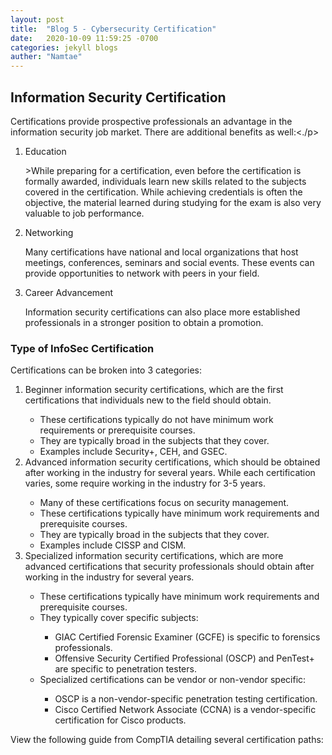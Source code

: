 ```yaml
---
layout: post
title:  "Blog 5 - Cybersecurity Certification"
date:   2020-10-09 11:59:25 -0700
categories: jekyll blogs
auther: "Namtae"
---
```

<html>
<h2>Information Security Certification</h2>
<p>Certifications provide prospective professionals an advantage in the information security job market. There are additional benefits as well:<./p>
    <ol>
        <li>Education</li>
            <p>>While preparing for a certification, even before the certification is formally awarded, individuals learn new skills related to the subjects covered in the certification.  While achieving credentials is often the objective, the material learned during studying for the exam is also very valuable to job performance.</p>
        <li>Networking</li>
            <p>Many certifications have national and local organizations that host meetings, conferences, seminars and social events. These events can provide opportunities to network with peers in your field.</p>
        <li>Career Advancement</li>
            <p>Information security certifications can also place more established professionals in a stronger position to obtain a promotion.</p>
    </ol>
<h3>Type of InfoSec Certification</h3>
<p>Certifications can be broken into 3 categories:</p>
    <ol>
        <li>Beginner information security certifications, which are the first certifications that individuals new to the field should obtain.</li>
        <ul>
            <li>These certifications typically do not have minimum work requirements or prerequisite courses.</li>
            <li>They are typically broad in the subjects that they cover.</li>
            <li>Examples include Security+, CEH, and GSEC.</li>
        </ul>
        <li>Advanced information security certifications, which should be obtained after working in the industry for several years. While each certification varies, some require working in the industry for 3-5 years.</li>
        <ul>
            <li>Many of these certifications focus on security management.</li>
            <li>These certifications typically have minimum work requirements and prerequisite courses.</li>
            <li>They are typically broad in the subjects that they cover.</li>
            <li>Examples include CISSP and CISM.</li>
        </ul>
        <li>Specialized information security certifications, which are more advanced certifications that security professionals should obtain after working in the industry for several years.</li>
        <ul>
            <li>These certifications typically have minimum work requirements and prerequisite courses.</li>
            <li>They typically cover specific subjects:</li>
                <ul>
                    <li>GIAC Certified Forensic Examiner (GCFE) is specific to forensics professionals.</li>
                    <li>Offensive Security Certified Professional (OSCP) and PenTest+ are specific to penetration testers.</li>
                </ul>
            <li>Specialized certifications can be vendor or non-vendor specific:</li>
                <ul>
                    <li>OSCP is a non-vendor-specific penetration testing certification.</li>
                    <li>Cisco Certified Network Associate (CCNA) is a vendor-specific certification for Cisco products.</li>
                </ul>
        </ul>
    </ol>

View the following guide from CompTIA detailing several certification paths:   

</html>